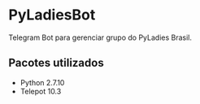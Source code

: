# PyLadiesBot

Telegram Bot para gerenciar grupo do PyLadies Brasil.

## Pacotes utilizados

- Python 2.7.10
- Telepot 10.3
